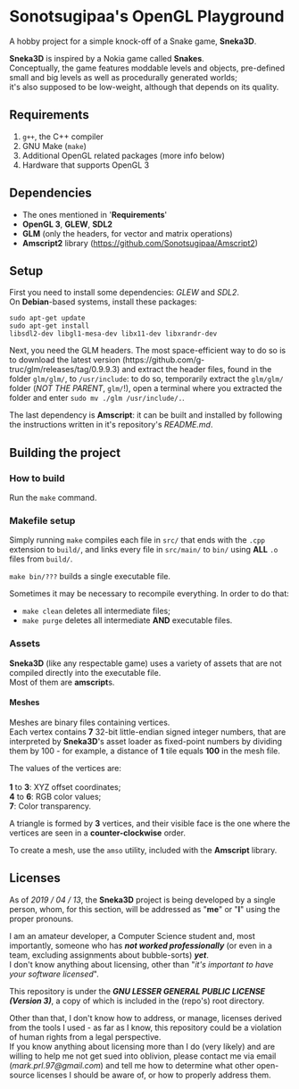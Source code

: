 # Sonotsugipaa's OpenGL Playground

<p>
A hobby project for a simple knock-off of a Snake game,
<strong>Sneka3D</strong>.
</p> <p>
<strong>Sneka3D</strong> is inspired by a Nokia game called
<strong>Snakes</strong>.<br>
Conceptually, the game features moddable levels and objects, pre-defined small
and big levels as well as procedurally generated worlds;<br>
it's also supposed
to be low-weight, although that depends on its quality.
</p>


## Requirements

1. <code>g++</code>, the C++ compiler
2. GNU Make (<code>make</code>)
3. Additional OpenGL related packages (more info below)
4. Hardware that supports OpenGL 3


## Dependencies

- The ones mentioned in '<b>Requirements</b>'
- <b>OpenGL 3</b>, <b>GLEW</b>, <b>SDL2</b>
- <b>GLM</b> (only the headers, for vector and matrix operations)
- <b>Amscript2</b> library (https://github.com/Sonotsugipaa/Amscript2)


## Setup

<p>
First you need to install some dependencies: <i>GLEW</i> and
<i>SDL2</i>.
<br>
On <b>Debian</b>-based systems, install these packages:<br>

<code>sudo apt-get update</code><br>
<code>sudo apt-get install libsdl2-dev libgl1-mesa-dev libx11-dev libxrandr-dev</code><br>


</p> <p>
Next, you need the GLM headers. The most space-efficient way to do so is to
download the latest version (https://github.com/g-truc/glm/releases/tag/0.9.9.3)
and extract the header files, found in the folder <code>glm/glm/</code>, to
<code>/usr/include</code>: to do so, temporarily extract the
<code>glm/glm/</code> folder (<i>NOT THE PARENT</i>, <code>glm/</code>!), open
a terminal where you extracted the folder and enter
<code>sudo mv ./glm /usr/include/.</code>.
</p> <p>
The last dependency is <b>Amscript</b>: it can be built and installed
by following the instructions written in it's repository's <i>README.md</i>.
</p>


## Building the project

### How to build

Run the <code>make</code> command.

### Makefile setup
<p>
Simply running <code>make</code> compiles each file in <code>src/</code>
that ends with the <code>.cpp</code> extension to <code>build/</code>,
and links every file in <code>src/main/</code> to <code>bin/</code> using
<b>ALL</b> <code>.o</code> files from <code>build/</code>.
</p> <p>
<code>make bin/???</code> builds a single executable file.
</p>

Sometimes it may be necessary to recompile everything. In order to do that:

- <code>make clean</code> deletes all intermediate files;
- <code>make purge</code> deletes all intermediate <b>AND</b> executable files.

### Assets

<strong>Sneka3D</strong> (like any respectable game) uses a variety of assets
that are not compiled directly into the executable file.<br>
Most of them are <b>amscript</b>s.

#### Meshes

<p>
Meshes are binary files containing vertices.<br>
Each vertex contains <b>7</b> 32-bit little-endian signed integer numbers,
that are interpreted by <strong>Sneka3D</strong>'s asset loader as fixed-point
numbers by dividing them by 100 - for example, a distance of <b>1</b> tile
equals <b>100</b> in the mesh file.
</p> <p>
The values of the vertices are:<br><br>
<b>1</b> to <b>3</b>: XYZ offset coordinates;<br>
<b>4</b> to <b>6</b>: RGB color values;<br>
<b>7</b>: Color transparency.
</p> <p>
A triangle is formed by <b>3</b> vertices, and their visible face is the one
where the vertices are seen in a <b>counter-clockwise</b> order.
</p> <p>
To create a mesh, use the <code>amso</code> utility, included with the
<b>Amscript</b> library.
</p>


## Licenses

<p>
As of <i>2019 / 04 / 13</i>, the <strong>Sneka3D</strong> project is being
developed by a single person, whom, for this section, will be addressed as
"<b>me</b>" or "<b>I</b>" using the proper pronouns.<br>
</p> <p>
I am an amateur developer, a Computer Science student and, most importantly,
someone who has <b><i>not worked professionally</i></b> (or even in a team,
excluding assignments about bubble-sorts) <b><i>yet</i></b>.<br>
I don't know anything about licensing, other than "<i>it's important to have your
software licensed</i>".
</p> <p>
This repository is under the
<i><b>GNU LESSER GENERAL PUBLIC LICENSE (Version 3)</b></i>, a copy of which
is included in the (repo's) root directory.<br>
</p> <p>
Other than that, I don't know how to address, or manage, licenses derived from
the tools I used - as far as I know, this repository could be a violation of
human rights from a legal perspective.<br>
If you know anything about licensing more than I do (very likely) and are
willing to help me not get sued into oblivion, please contact me via email
(<i>mark.prl.97@gmail.com</i>) and tell me how to determine what other
open-source licenses I should be aware of, or how to properly address them.
</p>
